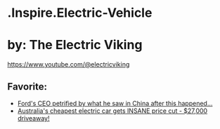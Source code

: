 # .Inspire.Electric-Vehicle

# by: The Electric Viking
https://www.youtube.com/@electricviking
## Favorite:
- [Ford's CEO petrified by what he saw in China after this happened...](https://youtu.be/SGN1ohPDTjM)
- [Australia's cheapest electric car gets INSANE price cut - $27,000 driveaway!](https://youtu.be/zf_SCnBCzOw)
